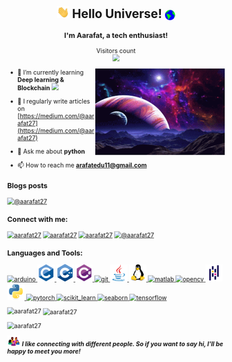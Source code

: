 <h1 align="center" >
  <img src="https://github.com/aarafat27/aarafat27/blob/main/Assets/Hi.gif" width="29px"> Hello Universe!&nbsp;<img src="https://github.com/aarafat27/aarafat27/blob/main/Assets/Earth.gif" width="24px" align="center">
</h1>

<!-- <h1 align="center">Hi 👋, I'm Aarafat</h1>-->
<h3 align="center">I'm Aarafat, a tech enthusiast!</h3>

<p align="center"> 
   Visitors count <br>
  <img src="https://profile-counter.glitch.me/aarafat27/count.svg" />
</p>

<!-- <p align="left"> <a href="https://github.com/ryo-ma/github-profile-trophy"><img src="https://github-profile-trophy.vercel.app/?username=aarafat27" alt="aarafat27" /></a> </p> -->


<img align="right" height="200px" width="300px" alt="GIF" src="https://github.com/aarafat27/aarafat27/blob/main/Assets/space.gif" />

- 🌱 I’m currently learning **Deep learning & Blockchain** <img src="https://media.giphy.com/media/WUlplcMpOCEmTGBtBW/giphy.gif" width="30">

- 📝 I regularly write articles on [https://medium.com/@aarafat27](https://medium.com/@aarafat27)

- 💬 Ask me about **python**

- 📫 How to reach me **arafatedu11@gmail.com**

### Blogs posts
<!-- BLOG-POST-LIST:START -->
<a href="https://medium.com/@aarafat27" target="blank"><img align="center" src="https://raw.githubusercontent.com/rahuldkjain/github-profile-readme-generator/master/src/images/icons/Social/medium.svg" alt="@aarafat27" height="30" width="40" /></a>
<!-- BLOG-POST-LIST:END -->

<h3 align="left">Connect with me:</h3>
<p align="left">
<a href="https://twitter.com/aarafat27" target="blank"><img align="center" src="https://raw.githubusercontent.com/rahuldkjain/github-profile-readme-generator/master/src/images/icons/Social/twitter.svg" alt="aarafat27" height="30" width="40" /></a>
<a href="https://linkedin.com/in/aarafat27" target="blank"><img align="center" src="https://raw.githubusercontent.com/rahuldkjain/github-profile-readme-generator/master/src/images/icons/Social/linked-in-alt.svg" alt="aarafat27" height="30" width="40" /></a>
<a href="https://fb.com/aarafat27" target="blank"><img align="center" src="https://raw.githubusercontent.com/rahuldkjain/github-profile-readme-generator/master/src/images/icons/Social/facebook.svg" alt="aarafat27" height="30" width="40" /></a>
<a href="https://medium.com/@aarafat27" target="blank"><img align="center" src="https://raw.githubusercontent.com/rahuldkjain/github-profile-readme-generator/master/src/images/icons/Social/medium.svg" alt="@aarafat27" height="30" width="40" /></a>
</p>


<h3 align="left">Languages and Tools:</h3>
<p align="left"> <a href="https://www.arduino.cc/" target="_blank" rel="noreferrer"> <img src="https://cdn.worldvectorlogo.com/logos/arduino-1.svg" alt="arduino" width="40" height="40"/> </a> <a href="https://www.cprogramming.com/" target="_blank" rel="noreferrer"> <img src="https://raw.githubusercontent.com/devicons/devicon/master/icons/c/c-original.svg" alt="c" width="40" height="40"/> </a> <a href="https://www.w3schools.com/cpp/" target="_blank" rel="noreferrer"> <img src="https://raw.githubusercontent.com/devicons/devicon/master/icons/cplusplus/cplusplus-original.svg" alt="cplusplus" width="40" height="40"/> </a> <a href="https://www.w3schools.com/cs/" target="_blank" rel="noreferrer"> <img src="https://raw.githubusercontent.com/devicons/devicon/master/icons/csharp/csharp-original.svg" alt="csharp" width="40" height="40"/> </a> <a href="https://git-scm.com/" target="_blank" rel="noreferrer"> <img src="https://www.vectorlogo.zone/logos/git-scm/git-scm-icon.svg" alt="git" width="40" height="40"/> </a> <a href="https://www.java.com" target="_blank" rel="noreferrer"> <img src="https://raw.githubusercontent.com/devicons/devicon/master/icons/java/java-original.svg" alt="java" width="40" height="40"/> </a> <a href="https://www.linux.org/" target="_blank" rel="noreferrer"> <img src="https://raw.githubusercontent.com/devicons/devicon/master/icons/linux/linux-original.svg" alt="linux" width="40" height="40"/> </a> <a href="https://www.mathworks.com/" target="_blank" rel="noreferrer"> <img src="https://upload.wikimedia.org/wikipedia/commons/2/21/Matlab_Logo.png" alt="matlab" width="40" height="40"/> </a> <a href="https://opencv.org/" target="_blank" rel="noreferrer"> <img src="https://www.vectorlogo.zone/logos/opencv/opencv-icon.svg" alt="opencv" width="40" height="40"/> </a> <a href="https://pandas.pydata.org/" target="_blank" rel="noreferrer"> <img src="https://raw.githubusercontent.com/devicons/devicon/2ae2a900d2f041da66e950e4d48052658d850630/icons/pandas/pandas-original.svg" alt="pandas" width="40" height="40"/> </a> <a href="https://www.python.org" target="_blank" rel="noreferrer"> <img src="https://raw.githubusercontent.com/devicons/devicon/master/icons/python/python-original.svg" alt="python" width="40" height="40"/> </a> <a href="https://pytorch.org/" target="_blank" rel="noreferrer"> <img src="https://www.vectorlogo.zone/logos/pytorch/pytorch-icon.svg" alt="pytorch" width="40" height="40"/> </a> <a href="https://scikit-learn.org/" target="_blank" rel="noreferrer"> <img src="https://upload.wikimedia.org/wikipedia/commons/0/05/Scikit_learn_logo_small.svg" alt="scikit_learn" width="40" height="40"/> </a> <a href="https://seaborn.pydata.org/" target="_blank" rel="noreferrer"> <img src="https://seaborn.pydata.org/_images/logo-mark-lightbg.svg" alt="seaborn" width="40" height="40"/> </a> <a href="https://www.tensorflow.org" target="_blank" rel="noreferrer"> <img src="https://www.vectorlogo.zone/logos/tensorflow/tensorflow-icon.svg" alt="tensorflow" width="40" height="40"/> </a> </p>

<p><img align="left" src="https://github-readme-stats.vercel.app/api/top-langs?username=aarafat27&show_icons=true&locale=en&layout=compact" alt="aarafat27" /></p>

<p>&nbsp;<img align="center" src="https://github-readme-stats.vercel.app/api?username=aarafat27&show_icons=true&locale=en" alt="aarafat27" /></p>

<p><img align="center" src="https://github-readme-streak-stats.herokuapp.com/?user=aarafat27&" alt="aarafat27" /></p>


<p>
<img src="https://github.com/aarafat27/aarafat27/blob/main/Assets/people.gif" width="30"> <em> <b>I like connecting with different people. So if you want to say hi, I'll be happy to meet you more!</b></em>
</p>

